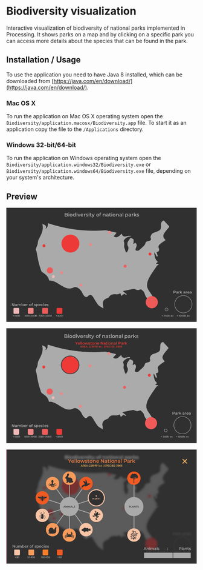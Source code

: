 # Biodiversity visualization
Interactive visualization of biodiversity of national parks implemented in Processing. It shows parks on a map and by clicking on a specific park you can access more details about the species that can be found in the park.

## Installation / Usage
To use the application you need to have Java 8 installed, which can be downloaded from [https://java.com/en/download/](https://java.com/en/download/).

### Mac OS X
To run the application on Mac OS X operating system open the `Biodiversity/application.macosx/Biodiversity.app` file. To start it as an application copy the file to the `/Applications` directory.

### Windows 32-bit/64-bit
To run the application on Windows operating system open the `Biodiversity/application.windows32/Biodiversity.exe` or `Biodiversity/application.windows64/Biodiversity.exe` file, depending on your system's architecture.

## Preview

![Biodivesity screen](/images/biodiversity.gif)

![Home screen](/images/homescreen.png)

![Details screen](/images/detailsscreen.png)
